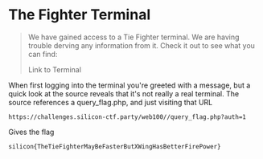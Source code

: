 # The Fighter Terminal

> We have gained access to a Tie Fighter terminal. We are having trouble derving any information from it. Check it out to see what you can find:
> 
> Link to Terminal

When first logging into the terminal you're greeted with a message, but a quick look at the source reveals that it's not really a real terminal. The source references a query_flag.php, and just visiting that URL

```
https://challenges.silicon-ctf.party/web100//query_flag.php?auth=1
```

Gives the flag

```
silicon{TheTieFighterMayBeFasterButXWingHasBetterFirePower}
```

